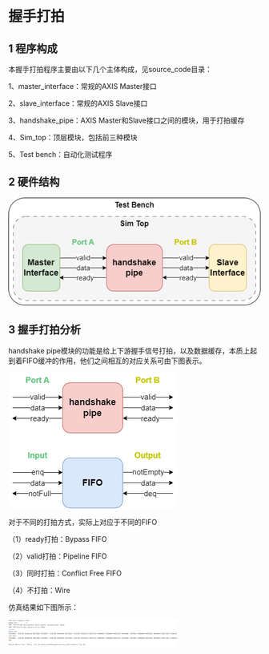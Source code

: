 # 握手打拍

## 1 程序构成

本握手打拍程序主要由以下几个主体构成，见source_code目录：

1、master_interface：常规的AXIS Master接口 

2、slave_interface：常规的AXIS Slave接口 

3、handshake_pipe：AXIS Master和Slave接口之间的模块，用于打拍缓存

4、Sim_top：顶层模块，包括前三种模块

5、Test bench：自动化测试程序

## 2 硬件结构

<img src="./image/1.png" alt="1" />

## 3 握手打拍分析

handshake pipe模块的功能是给上下游握手信号打拍，以及数据缓存，本质上起到着FIFO缓冲的作用，他们之间相互的对应关系可由下图表示。

<img src="./image/2.png" alt="2" />

对于不同的打拍方式，实际上对应于不同的FIFO

（1）ready打拍：Bypass FIFO

（2）valid打拍：Pipeline FIFO

（3）同时打拍：Conflict Free FIFO

（4）不打拍：Wire

仿真结果如下图所示：

<img src="./image/image-20230613221557381.png" alt="image-20230613221557381" style="zoom:33%;" />















